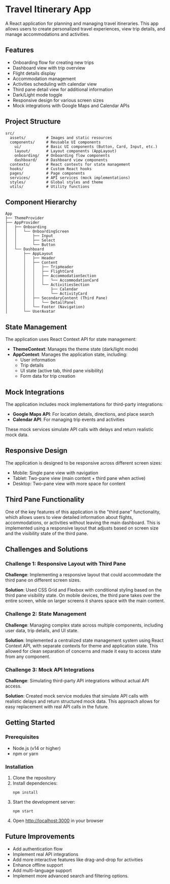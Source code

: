 # Travel Itinerary App

A React application for planning and managing travel itineraries. This app allows users to create personalized travel experiences, view trip details, and manage accommodations and activities.

## Features

- Onboarding flow for creating new trips
- Dashboard view with trip overview
- Flight details display
- Accommodation management
- Activities scheduling with calendar view
- Third pane detail view for additional information
- Dark/Light mode toggle
- Responsive design for various screen sizes
- Mock integrations with Google Maps and Calendar APIs

## Project Structure

```
src/
  assets/         # Images and static resources
  components/     # Reusable UI components
    ui/           # Basic UI components (Button, Card, Input, etc.)
    layout/       # Layout components (AppLayout)
    onboarding/   # Onboarding flow components
    dashboard/    # Dashboard view components
  contexts/       # React contexts for state management
  hooks/          # Custom React hooks
  pages/          # Page components
  services/       # API services (mock implementations)
  styles/         # Global styles and theme
  utils/          # Utility functions
```

## Component Hierarchy

```
App
├── ThemeProvider
├── AppProvider
│   ├── Onboarding
│   │   └── OnboardingScreen
│   │       ├── Input
│   │       ├── Select
│   │       └── Button
│   └── Dashboard
│       ├── AppLayout
│       │   ├── Header
│       │   ├── Content
│       │   │   ├── TripHeader
│       │   │   ├── FlightCard
│       │   │   ├── AccommodationSection
│       │   │   │   └── AccommodationCard
│       │   │   └── ActivitiesSection
│       │   │       ├── Calendar
│       │   │       └── ActivityCard
│       │   ├── SecondaryContent (Third Pane)
│       │   │   └── DetailPanel
│       │   └── Footer (Navigation)
│       └── UserAvatar
```

## State Management

The application uses React Context API for state management:

- **ThemeContext**: Manages the theme state (dark/light mode)
- **AppContext**: Manages the application state, including:
  - User information
  - Trip details
  - UI state (active tab, third pane visibility)
  - Form data for trip creation

## Mock Integrations

The application includes mock implementations for third-party integrations:

- **Google Maps API**: For location details, directions, and place search
- **Calendar API**: For managing trip events and activities

These mock services simulate API calls with delays and return realistic mock data.

## Responsive Design

The application is designed to be responsive across different screen sizes:

- Mobile: Single pane view with navigation
- Tablet: Two-pane view (main content + third pane when active)
- Desktop: Two-pane view with more space for content

## Third Pane Functionality

One of the key features of this application is the "third pane" functionality, which allows users to view detailed information about flights, accommodations, or activities without leaving the main dashboard. This is implemented using a responsive layout that adjusts based on screen size and the visibility state of the third pane.

## Challenges and Solutions

### Challenge 1: Responsive Layout with Third Pane

**Challenge**: Implementing a responsive layout that could accommodate the third pane on different screen sizes.

**Solution**: Used CSS Grid and Flexbox with conditional styling based on the third pane visibility state. On mobile devices, the third pane takes over the entire screen, while on larger screens it shares space with the main content.

### Challenge 2: State Management

**Challenge**: Managing complex state across multiple components, including user data, trip details, and UI state.

**Solution**: Implemented a centralized state management system using React Context API, with separate contexts for theme and application state. This allowed for clean separation of concerns and made it easy to access state from any component.

### Challenge 3: Mock API Integrations

**Challenge**: Simulating third-party API integrations without actual API access.

**Solution**: Created mock service modules that simulate API calls with realistic delays and return structured mock data. This approach allows for easy replacement with real API calls in the future.

## Getting Started

### Prerequisites

- Node.js (v14 or higher)
- npm or yarn

### Installation

1. Clone the repository
2. Install dependencies:
   ```
   npm install
   ```
3. Start the development server:
   ```
   npm start
   ```
4. Open [http://localhost:3000](http://localhost:3000) in your browser

## Future Improvements

- Add authentication flow
- Implement real API integrations
- Add more interactive features like drag-and-drop for activities
- Enhance offline support
- Add multi-language support
- Implement more advanced search and filtering options.
